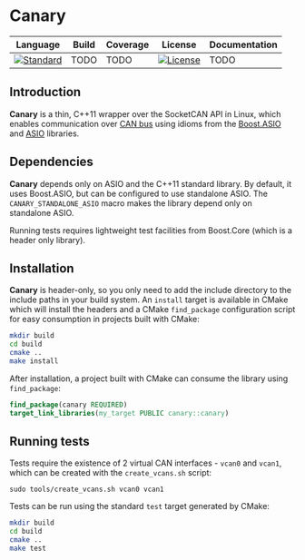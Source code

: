 # Canary

Language|Build|Coverage|License|Documentation|
|-------|-----|--------|-------|-------------|
|[![Standard](https://img.shields.io/badge/C%2B%2B-11-blue.svg)](https://en.wikipedia.org/wiki/C%2B%2B#Standardization) | TODO | TODO | [![License](https://img.shields.io/badge/license-BSL%201.0-blue.svg)](https://opensource.org/licenses/BSL-1.0) | TODO

## Introduction

**Canary** is a thin, C++11 wrapper over the SocketCAN API in Linux, which
enables communication over [CAN bus](https://en.wikipedia.org/wiki/CAN_bus)
using idioms from the [Boost.ASIO](https://github.com/boostorg/asio) and
[ASIO](https://github.com/chriskohlhoff/asio) libraries.

## Dependencies

**Canary** depends only on ASIO and the C++11 standard library. By default, it
uses Boost.ASIO, but can be configured to use standalone ASIO. The
`CANARY_STANDALONE_ASIO` macro makes the library depend only on standalone ASIO.

Running tests requires lightweight test facilities from Boost.Core (which is a
header only library).

## Installation
**Canary** is header-only, so you only need to add the include directory to the
include paths in your build system. An `install` target is available in CMake
which will install the headers and a CMake `find_package` configuration script
for easy consumption in projects built with CMake:
```bash
mkdir build
cd build
cmake ..
make install
```

After installation, a project built with CMake can consume the library using
`find_package`:
```cmake
find_package(canary REQUIRED)
target_link_libraries(my_target PUBLIC canary::canary)
```

## Running tests
Tests require the existence of 2 virtual CAN interfaces - `vcan0` and `vcan1`,
which can be created with the `create_vcans.sh` script:
```
sudo tools/create_vcans.sh vcan0 vcan1
```

Tests can be run using the standard `test` target generated by CMake:
```bash
mkdir build
cd build
cmake ..
make test
```
